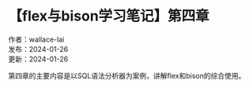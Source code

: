 # 【flex与bison学习笔记】第四章

作者：wallace-lai <br/>
发布：2024-01-26 <br/>
更新：2024-01-26 <br/>

第四章的主要内容是以SQL语法分析器为案例，讲解flex和bison的综合使用。